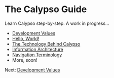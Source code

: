 # The Calypso Guide

Learn Calypso step-by-step. A work in progress…

* [Development Values](0-values.md)
* [Hello, World!](hello-world.md)
* [The Technology Behind Calypso](tech-behind-calypso.md)
* [Information Architecture](information-architecture.md)
* [Navigation Terminology](navigation-terminology.md)
* More, soon!

Next: [Development Values](0-values.md)
